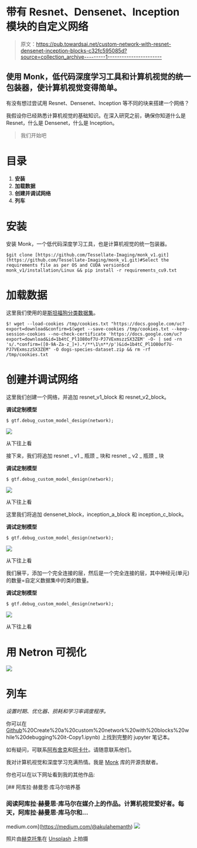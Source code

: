 # 带有 Resnet、Densenet、Inception 模块的自定义网络

> 原文：<https://pub.towardsai.net/custom-network-with-resnet-densenet-inception-blocks-c32fc595085d?source=collection_archive---------1----------------------->

## 使用 Monk，低代码深度学习工具和计算机视觉的统一包装器，使计算机视觉变得简单。

有没有想过尝试用 Resnet、Densenet、Inception 等不同的块来搭建一个网络？

我假设你已经熟悉计算机视觉的基础知识。在深入研究之前，确保你知道什么是 Resnet，什么是 Densenet，什么是 Inception。

> 我们开始吧

# 目录

1.  **安装**
2.  **加载数据**
3.  **创建并调试网络**
4.  **列车**

# **安装**

安装 Monk，一个低代码深度学习工具，也是计算机视觉的统一包装器。

```
$git clone [https://github.com/Tessellate-Imaging/monk_v1.git](https://github.com/Tessellate-Imaging/monk_v1.git)#Select the requirements file as per OS and CUDA version$cd monk_v1/installation/Linux && pip install -r requirements_cu9.txt
```

# **加载数据**

这里我们使用的是[斯坦福狗分类数据集](https://www.kaggle.com/jessicali9530/stanford-dogs-dataset)。

```
$! wget --load-cookies /tmp/cookies.txt "https://docs.google.com/uc?export=download&confirm=$(wget --save-cookies /tmp/cookies.txt --keep-session-cookies --no-check-certificate 'https://docs.google.com/uc?export=download&id=1b4tC_Pl1O80of7U-PJ7VExmszzSX3ZEM' -O- | sed -rn 's/.*confirm=([0-9A-Za-z_]+).*/**\1\n**/p')&id=1b4tC_Pl1O80of7U-PJ7VExmszzSX3ZEM" -O dogs-species-dataset.zip && rm -rf /tmp/cookies.txt
```

# **创建并调试网络**

这里我们创建一个网络，并追加 resnet_v1_block 和 resnet_v2_block。

**调试定制模型**

```
$ gtf.debug_custom_model_design(network);
```

![](img/40ba2ea6c383335e73d59f7375e5f539.png)

从下往上看

接下来，我们将追加 resnet _ v1 _ 瓶颈 _ 块和 resnet _ v2 _ 瓶颈 _ 块

**调试定制模型**

```
$ gtf.debug_custom_model_design(network);
```

![](img/4553ecd872c9f09550565d6eef1c78ea.png)

从下往上看

这里我们将追加 densenet_block，inception_a_block 和 inception_c_block。

**调试定制模型**

```
$ gtf.debug_custom_model_design(network);
```

![](img/f276080065ba9ff75ac03e88fa9d54bc.png)

从下往上看

我们展平，添加一个完全连接的层，然后是一个完全连接的层，其中神经元(单元)的数量=自定义数据集中的类的数量。

**调试定制模型**

```
$ gtf.debug_custom_model_design(network);
```

![](img/7beab85c37b99c6d469b3a5366bab895.png)

从下往上看

# 用 Netron 可视化

![](img/02205cdfba57c38044faf66a1f6cedaa.png)

# **列车**

*设置时期、优化器、损耗和学习率调度程序。*

你可以在 [Github](https://github.com/Tessellate-Imaging/monk_v1/blob/master/study_roadmaps/1_getting_started_roadmap/9_custom_network_builder/3)%20Create%20a%20custom%20network%20with%20blocks%20while%20debugging%20it-Copy1.ipynb) 上找到完整的 jupyter 笔记本。

如有疑问，可联系[阿布舍克](https://www.linkedin.com/in/abhishek-kumar-annamraju/)和[阿卡什](https://www.linkedin.com/in/akashdeepsingh01/)。请随意联系他们。

我对计算机视觉和深度学习充满热情。我是 [Monk](https://github.com/Tessellate-Imaging/Monk_Object_Detection) 库的开源贡献者。

你也可以在以下网址看到我的其他作品:

[](https://medium.com/@akulahemanth) [## 阿库拉·赫曼思·库马尔培养基

### 阅读阿库拉·赫曼思·库马尔在媒介上的作品。计算机视觉爱好者。每天，阿库拉·赫曼思·库马尔和…

medium.com](https://medium.com/@akulahemanth) ![](img/4c37da5168beeeff28953982b4788120.png)

照片由[赫克托隼](https://unsplash.com/@hectorfalcon?utm_source=unsplash&utm_medium=referral&utm_content=creditCopyText)在 [Unsplash](https://unsplash.com/t/architecture?utm_source=unsplash&utm_medium=referral&utm_content=creditCopyText) 上拍摄